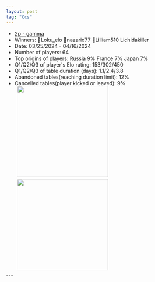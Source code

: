 ```yaml
---
layout: post
tag: "Ccs"
---
```

- [2p - gamma](https://boardgamearena.com/tournament?id=279981)
- Winners: 🥇Loku_elo 🥈nazario77 🥉Lilliam510 Lichidakiller
- Date: 03/25/2024 - 04/16/2024
- Number of players: 64
- Top origins of players: Russia 9% France 7% Japan 7% 
- Q1/Q2/Q3 of player's Elo rating: 153/302/450
- Q1/Q2/Q3 of table duration (days): 1.1/2.4/3.8
- Abandoned tables(reaching duration limit): 12%
- Cancelled tables(player kicked or leaved): 9% 
<div>
 <img src="/wpoc/assets/images/t_Carcassonne_Elo_20240417102947.png" width="250" style="display: block; margin-left: 30px; margin-bottom: 5px; margin-top:-15px"/>
</div>
<div>
 <img src="/wpoc/assets/images/t_Carcassonne_Duration_20240417111034.png" width="250" style="display: block; margin-left: 30px; margin-bottom: 5px;"/>
</div>
---
